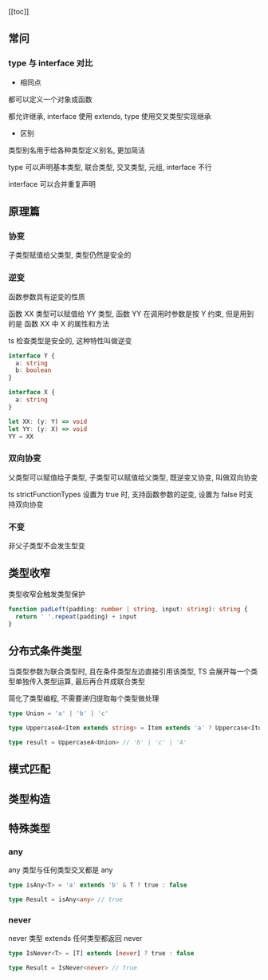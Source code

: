 [[toc]]

## 常问

### type 与 interface 对比

- 相同点

都可以定义一个对象或函数

都允许继承, interface 使用 extends, type 使用交叉类型实现继承

- 区别

类型别名用于给各种类型定义别名, 更加简洁

type 可以声明基本类型, 联合类型, 交叉类型, 元组, interface 不行

interface 可以合并重复声明

## 原理篇

### 协变

子类型赋值给父类型, 类型仍然是安全的

### 逆变

函数参数具有逆变的性质

函数 XX 类型可以赋值给 YY 类型, 函数 YY 在调用时参数是按 Y 约束, 但是用到的是 函数 XX 中 X 的属性和方法

ts 检查类型是安全的, 这种特性叫做逆变

```Typescript
interface Y {
  a: string
  b: boolean
}

interface X {
  a: string
}

let XX: (y: Y) => void
let YY: (y: X) => void
YY = XX
```

### 双向协变

父类型可以赋值给子类型, 子类型可以赋值给父类型, 既逆变又协变, 叫做双向协变

ts strictFunctionTypes 设置为 true 时, 支持函数参数的逆变, 设置为 false 时支持双向协变

### 不变

非父子类型不会发生型变

## 类型收窄

类型收窄会触发类型保护

```Typescript
function padLeft(padding: number | string, input: string): string {
  return ' '.repeat(padding) + input
}
```

## 分布式条件类型

当类型参数为联合类型时, 且在条件类型左边直接引用该类型, TS 会展开每一个类型单独传入类型运算, 最后再合并成联合类型

简化了类型编程, 不需要递归提取每个类型做处理

```Typescript
type Union = 'a' | 'b' | 'c'

type UppercaseA<Item extends string> = Item extends 'a' ? Uppercase<Item> : Item

type result = UppercaseA<Union> // 'b' | 'c' | 'A'
```

## 模式匹配

## 类型构造

## 特殊类型

### any

any 类型与任何类型交叉都是 any

```Typescript
type isAny<T> = 'a' extends 'b' & T ? true : false

type Result = isAny<any> // true
```

### never

never 类型 extends 任何类型都返回 never

```Typescript
type IsNever<T> = [T] extends [never] ? true : false

type Result = IsNever<never> // true
```

